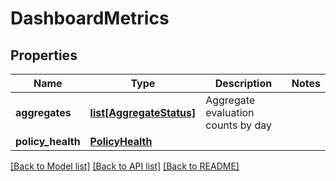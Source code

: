 # DashboardMetrics

## Properties
Name | Type | Description | Notes
------------ | ------------- | ------------- | -------------
**aggregates** | [**list[AggregateStatus]**](AggregateStatus.md) | Aggregate evaluation counts by day | 
**policy_health** | [**PolicyHealth**](PolicyHealth.md) |  | 

[[Back to Model list]](../README.md#documentation-for-models) [[Back to API list]](../README.md#documentation-for-api-endpoints) [[Back to README]](../README.md)


